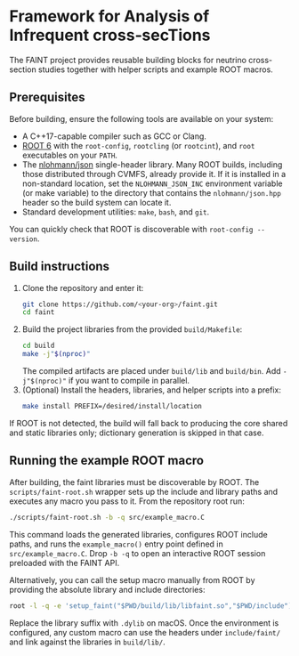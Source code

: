 # Framework for Analysis of Infrequent cross‑secTions

The FAINT project provides reusable building blocks for neutrino cross-section
studies together with helper scripts and example ROOT macros.

## Prerequisites

Before building, ensure the following tools are available on your system:

- A C++17-capable compiler such as GCC or Clang.
- [ROOT 6](https://root.cern/) with the `root-config`, `rootcling` (or
  `rootcint`), and `root` executables on your `PATH`.
- The [nlohmann/json](https://github.com/nlohmann/json) single-header
  library.  Many ROOT builds, including those distributed through CVMFS,
  already provide it.  If it is installed in a non-standard location, set the
  `NLOHMANN_JSON_INC` environment variable (or make variable) to the directory
  that contains the `nlohmann/json.hpp` header so the build system can locate
  it.
- Standard development utilities: `make`, `bash`, and `git`.

You can quickly check that ROOT is discoverable with `root-config --version`.

## Build instructions

1. Clone the repository and enter it:
   ```bash
   git clone https://github.com/<your-org>/faint.git
   cd faint
   ```
2. Build the project libraries from the provided `build/Makefile`:
   ```bash
   cd build
   make -j"$(nproc)"
   ```
   The compiled artifacts are placed under `build/lib` and `build/bin`.  Add
   `-j"$(nproc)"` if you want to compile in parallel.
3. (Optional) Install the headers, libraries, and helper scripts into a prefix:
   ```bash
   make install PREFIX=/desired/install/location
   ```

If ROOT is not detected, the build will fall back to producing the core shared
and static libraries only; dictionary generation is skipped in that case.

## Running the example ROOT macro

After building, the faint libraries must be discoverable by ROOT.  The
`scripts/faint-root.sh` wrapper sets up the include and library paths and
executes any macro you pass to it.  From the repository root run:

```bash
./scripts/faint-root.sh -b -q src/example_macro.C
```

This command loads the generated libraries, configures ROOT include paths, and
runs the `example_macro()` entry point defined in `src/example_macro.C`.  Drop
`-b -q` to open an interactive ROOT session preloaded with the FAINT API.

Alternatively, you can call the setup macro manually from ROOT by providing the
absolute library and include directories:

```bash
root -l -q -e 'setup_faint("$PWD/build/lib/libfaint.so","$PWD/include")' src/example_macro.C
```

Replace the library suffix with `.dylib` on macOS.  Once the environment is
configured, any custom macro can use the headers under `include/faint/` and
link against the libraries in `build/lib/`.
